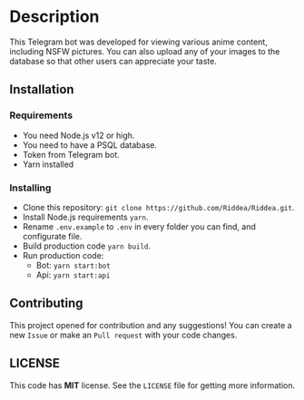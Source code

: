 # Description

This Telegram bot was developed for viewing various anime content, including NSFW pictures. You can also upload any of your images to the database so that other users can appreciate your taste.

## Installation

### Requirements

-   You need Node.js v12 or high.
-   You need to have a PSQL database.
-   Token from Telegram bot.
-   Yarn installed

### Installing

-   Clone this repository: `git clone https://github.com/Riddea/Riddea.git`.
-   Install Node.js requirements `yarn`.
-   Rename `.env.example` to `.env` in every folder you can find, and configurate file.
-   Build production code `yarn build`.
-   Run production code:
    - Bot: `yarn start:bot`
    - Api: `yarn start:api`

## Contributing

This project opened for contribution and any suggestions! You can create a new `Issue` or make an `Pull request` with your code changes.

## LICENSE

This code has **MIT** license. See the `LICENSE` file for getting more information.
